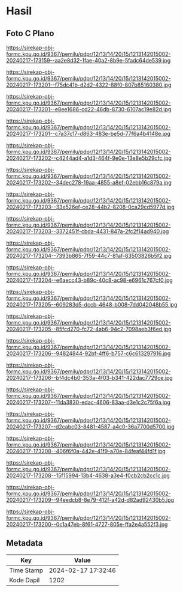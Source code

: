 # Hasil

## Foto C Plano

https://sirekap-obj-formc.kpu.go.id/9367/pemilu/pdpr/12/13/14/20/15/1213142015002-20240217-173159--aa2e8d32-1fae-40a2-8b9e-5fadc64de539.jpg

https://sirekap-obj-formc.kpu.go.id/9367/pemilu/pdpr/12/13/14/20/15/1213142015002-20240217-173201--f75dc41b-d2d2-4322-88f0-807b85160380.jpg

https://sirekap-obj-formc.kpu.go.id/9367/pemilu/pdpr/12/13/14/20/15/1213142015002-20240217-173201--e8ee1686-cd22-46db-8730-6107ac19e82d.jpg

https://sirekap-obj-formc.kpu.go.id/9367/pemilu/pdpr/12/13/14/20/15/1213142015002-20240217-173201--c7a37c17-d863-483e-be5d-77f6a4b4148e.jpg

https://sirekap-obj-formc.kpu.go.id/9367/pemilu/pdpr/12/13/14/20/15/1213142015002-20240217-173202--c4244ad4-a1d3-464f-9e0e-13e8e5b29cfc.jpg

https://sirekap-obj-formc.kpu.go.id/9367/pemilu/pdpr/12/13/14/20/15/1213142015002-20240217-173202--34dec278-19aa-4855-a8ef-02ebb16c879a.jpg

https://sirekap-obj-formc.kpu.go.id/9367/pemilu/pdpr/12/13/14/20/15/1213142015002-20240217-173203--33e526ef-ce28-44b2-8208-0ca29cd5977d.jpg

https://sirekap-obj-formc.kpu.go.id/9367/pemilu/pdpr/12/13/14/20/15/1213142015002-20240217-173203--3372451f-cbda-4431-847a-2fc2f14ad940.jpg

https://sirekap-obj-formc.kpu.go.id/9367/pemilu/pdpr/12/13/14/20/15/1213142015002-20240217-173204--7393b865-7f59-44c7-81af-83503826b5f2.jpg

https://sirekap-obj-formc.kpu.go.id/9367/pemilu/pdpr/12/13/14/20/15/1213142015002-20240217-173204--e6aecc43-b89c-40c8-ac98-e6961c767cf0.jpg

https://sirekap-obj-formc.kpu.go.id/9367/pemilu/pdpr/12/13/14/20/15/1213142015002-20240217-173205--609283d5-dccb-4648-b008-7dd042048b55.jpg

https://sirekap-obj-formc.kpu.go.id/9367/pemilu/pdpr/12/13/14/20/15/1213142015002-20240217-173205--85fcd270-fc72-4ab6-94c2-7098aeb3f6ed.jpg

https://sirekap-obj-formc.kpu.go.id/9367/pemilu/pdpr/12/13/14/20/15/1213142015002-20240217-173206--94824844-92bf-4ff6-b757-c6c613297916.jpg

https://sirekap-obj-formc.kpu.go.id/9367/pemilu/pdpr/12/13/14/20/15/1213142015002-20240217-173206--bf4dc4b0-353a-4f03-b341-422dac7729ce.jpg

https://sirekap-obj-formc.kpu.go.id/9367/pemilu/pdpr/12/13/14/20/15/1213142015002-20240217-173207--11da3830-edac-4606-83aa-d3e1c2c75f6a.jpg

https://sirekap-obj-formc.kpu.go.id/9367/pemilu/pdpr/12/13/14/20/15/1213142015002-20240217-173207--d2cabc03-8481-4587-a4c0-36a7700d5700.jpg

https://sirekap-obj-formc.kpu.go.id/9367/pemilu/pdpr/12/13/14/20/15/1213142015002-20240217-173208--406f6f0a-442e-41f9-a70e-84feaf44fd1f.jpg

https://sirekap-obj-formc.kpu.go.id/9367/pemilu/pdpr/12/13/14/20/15/1213142015002-20240217-173208--15f15994-13b4-4638-a3e4-f0cb2cb2cc1c.jpg

https://sirekap-obj-formc.kpu.go.id/9367/pemilu/pdpr/12/13/14/20/15/1213142015002-20240217-173209--94eedcb8-8e79-412f-a42d-d82ad92430b5.jpg

https://sirekap-obj-formc.kpu.go.id/9367/pemilu/pdpr/12/13/14/20/15/1213142015002-20240217-173200--0c1a47eb-8f61-4727-805e-ffa2e4a552f3.jpg


## Metadata

| Key        | Value               |
| ---------- | ------------------- |
| Time Stamp | 2024-02-17 17:32:46 |
| Kode Dapil | 1202                |



